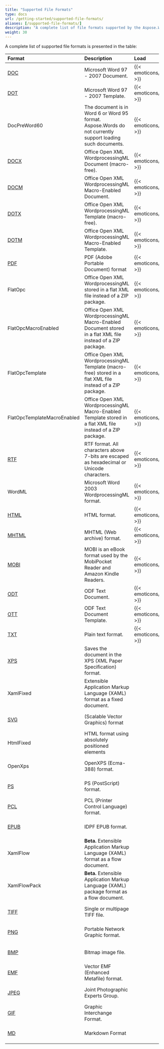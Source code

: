 ```yaml
---
title: "Supported File Formats"
type: docs
url: /getting-started/supported-file-formats/
aliases: [/supported-file-formats/]
description: "A complete list of file formats supported by the Aspose.Words Cloud API"
weight: 30
---
```


A complete list of supported file formats is presented in the table:

|Format|Description|Load|Save|
| :- | :- | :- | :- |
|[DOC](https://docs.fileformat.com/word-processing/doc/)|Microsoft Word 97 - 2007 Document.|{{< emoticons/tick >}}|{{< emoticons/tick >}}|
|[DOT](https://docs.fileformat.com/word-processing/dot/)|Microsoft Word 97 - 2007 Template.|{{< emoticons/tick >}}|{{< emoticons/tick >}}|
|DocPreWord60|The document is in Word 6 or Word 95 format. Aspose.Words do not currently support loading such documents.|{{< emoticons/tick >}}| |
|[DOCX](https://docs.fileformat.com/word-processing/docx/)|Office Open XML WordprocessingML Document (macro-free).|{{< emoticons/tick >}}|{{< emoticons/tick >}}|
|[DOCM](https://docs.fileformat.com/word-processing/docm/)|Office Open XML WordprocessingML Macro-Enabled Document.|{{< emoticons/tick >}}|{{< emoticons/tick >}}|
|[DOTX](https://docs.fileformat.com/word-processing/dotx/)|Office Open XML WordprocessingML Template (macro-free).|{{< emoticons/tick >}}|{{< emoticons/tick >}}|
|[DOTM](https://docs.fileformat.com/word-processing/dotm/)|Office Open XML WordprocessingML Macro-Enabled Template.|{{< emoticons/tick >}}|{{< emoticons/tick >}}|
|[PDF](https://docs.fileformat.com/pdf/)|PDF (Adobe Portable Document) format|{{< emoticons/tick >}}|{{< emoticons/tick >}}|
|FlatOpc|Office Open XML WordprocessingML stored in a flat XML file instead of a ZIP package.|{{< emoticons/tick >}}|{{< emoticons/tick >}}|
|FlatOpcMacroEnabled|Office Open XML WordprocessingML Macro-Enabled Document stored in a flat XML file instead of a ZIP package.|{{< emoticons/tick >}}|{{< emoticons/tick >}}|
|FlatOpcTemplate|Office Open XML WordprocessingML Template (macro-free) stored in a flat XML file instead of a ZIP package.|{{< emoticons/tick >}}|{{< emoticons/tick >}}|
|FlatOpcTemplateMacroEnabled|Office Open XML WordprocessingML Macro-Enabled Template stored in a flat XML file instead of a ZIP package.|{{< emoticons/tick >}}|{{< emoticons/tick >}}|
|[RTF](https://docs.fileformat.com/word-processing/rtf/)|RTF format. All characters above 7-bits are escaped as hexadecimal or Unicode characters.|{{< emoticons/tick >}}|{{< emoticons/tick >}}|
|WordML|Microsoft Word 2003 WordprocessingML format.|{{< emoticons/tick >}}| |
|[HTML](https://docs.fileformat.com/web/html/)|HTML format.|{{< emoticons/tick >}}|{{< emoticons/tick >}}|
|[MHTML](https://docs.fileformat.com/web/mhtml/)|MHTML (Web archive) format.|{{< emoticons/tick >}}|{{< emoticons/tick >}}|
|[MOBI](https://docs.fileformat.com/ebook/mobi/)|MOBI is an eBook format used by the MobiPocket Reader and Amazon Kindle Readers.|{{< emoticons/tick >}}| |
|[ODT](https://docs.fileformat.com/word-processing/odt/)|ODF Text Document.|{{< emoticons/tick >}}|{{< emoticons/tick >}}|
|[OTT](https://docs.fileformat.com/word-processing/ott/)|ODF Text Document Template.|{{< emoticons/tick >}}|{{< emoticons/tick >}}|
|[TXT](https://docs.fileformat.com/word-processing/txt/)|Plain text format.|{{< emoticons/tick >}}|{{< emoticons/tick >}}|
|[XPS](https://docs.fileformat.com/page-description-language/xps/)|Saves the document in the XPS (XML Paper Specification) format.| |{{< emoticons/tick >}}|
|XamlFixed|Extensible Application Markup Language (XAML) format as a fixed document.| |{{< emoticons/tick >}}|
|[SVG](https://docs.fileformat.com/page-description-language/svg/)|(Scalable Vector Graphics) format| |{{< emoticons/tick >}}|
|HtmlFixed|HTML format using absolutely positioned elements| |{{< emoticons/tick >}}|
|OpenXps|OpenXPS (Ecma-388) format.| |{{< emoticons/tick >}}|
|[PS](https://docs.fileformat.com/page-description-language/ps/)|PS (PostScript) format.| |{{< emoticons/tick >}}|
|[PCL](https://docs.fileformat.com/page-description-language/pcl/)|PCL (Printer Control Language) format.| |{{< emoticons/tick >}}|
|[EPUB](https://docs.fileformat.com/ebook/epub/)|IDPF EPUB format.| |{{< emoticons/tick >}}|
|XamlFlow|**Beta.** Extensible Application Markup Language (XAML) format as a flow document.| |{{< emoticons/tick >}}|
|XamlFlowPack|**Beta.** Extensible Application Markup Language (XAML) package format as a flow document.| |{{< emoticons/tick >}}|
|[TIFF](https://docs.fileformat.com/image/tiff/)|Single or multipage TIFF file.| |{{< emoticons/tick >}}|
|[PNG](https://docs.fileformat.com/Image/png/)|Portable Network Graphic format.| |{{< emoticons/tick >}}|
|[BMP](https://docs.fileformat.com/image/bmp/)|Bitmap image file.| |{{< emoticons/tick >}}|
|[EMF](https://docs.fileformat.com/image/emf/)|Vector EMF (Enhanced Metafile) format.| |{{< emoticons/tick >}}|
|[JPEG](https://docs.fileformat.com/image/jpeg/)|Joint Photographic Experts Group.| |{{< emoticons/tick >}}|
|[GIF](https://docs.fileformat.com/image/gif/)|Graphic Interchange Format.| |{{< emoticons/tick >}}|
|[MD](https://docs.fileformat.com/word-processing/md/)|Markdown Format| |{{< emoticons/tick >}}|

